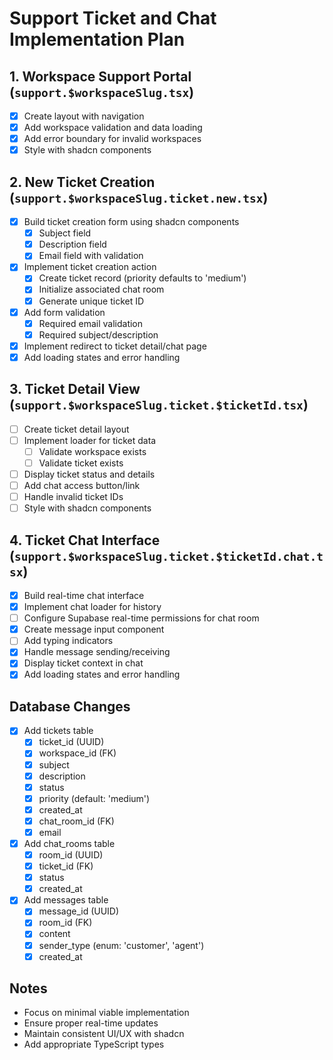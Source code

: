 # Support Ticket and Chat Implementation Plan

## 1. Workspace Support Portal (`support.$workspaceSlug.tsx`)
- [x] Create layout with navigation
- [x] Add workspace validation and data loading
- [x] Add error boundary for invalid workspaces
- [x] Style with shadcn components

## 2. New Ticket Creation (`support.$workspaceSlug.ticket.new.tsx`)
- [x] Build ticket creation form using shadcn components
  - [x] Subject field
  - [x] Description field
  - [x] Email field with validation
- [x] Implement ticket creation action
  - [x] Create ticket record (priority defaults to 'medium')
  - [x] Initialize associated chat room
  - [x] Generate unique ticket ID
- [x] Add form validation
  - [x] Required email validation
  - [x] Required subject/description
- [x] Implement redirect to ticket detail/chat page
- [x] Add loading states and error handling

## 3. Ticket Detail View (`support.$workspaceSlug.ticket.$ticketId.tsx`)
- [ ] Create ticket detail layout
- [ ] Implement loader for ticket data
  - [ ] Validate workspace exists
  - [ ] Validate ticket exists
- [ ] Display ticket status and details
- [ ] Add chat access button/link
- [ ] Handle invalid ticket IDs
- [ ] Style with shadcn components

## 4. Ticket Chat Interface (`support.$workspaceSlug.ticket.$ticketId.chat.tsx`)
- [x] Build real-time chat interface
- [x] Implement chat loader for history
- [ ] Configure Supabase real-time permissions for chat room
- [x] Create message input component
- [ ] Add typing indicators
- [x] Handle message sending/receiving
- [x] Display ticket context in chat
- [x] Add loading states and error handling

## Database Changes
- [x] Add tickets table
  - [x] ticket_id (UUID)
  - [x] workspace_id (FK)
  - [x] subject
  - [x] description
  - [x] status
  - [x] priority (default: 'medium')
  - [x] created_at
  - [x] chat_room_id (FK)
  - [x] email

- [x] Add chat_rooms table
  - [x] room_id (UUID)
  - [x] ticket_id (FK)
  - [x] status
  - [x] created_at

- [x] Add messages table
  - [x] message_id (UUID)
  - [x] room_id (FK)
  - [x] content
  - [x] sender_type (enum: 'customer', 'agent')
  - [x] created_at

## Notes
- Focus on minimal viable implementation
- Ensure proper real-time updates
- Maintain consistent UI/UX with shadcn
- Add appropriate TypeScript types 